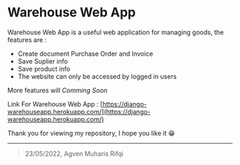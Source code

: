 # Warehouse Web App

Warehouse Web App is a useful web application for managing goods, the features are :

 - Create document Purchase Order and Invoice
 - Save Suplier info
 - Save product info
 - The website can only be accessed by logged in users

More features will *Comming Soon*

Link For Warehouse Web App : [https://django-warehouseapp.herokuapp.com/](https://django-warehouseapp.herokuapp.com/)

Thank you for viewing my repository, I hope you like it 😁

------------------------------------------------------------------------------------

> 23/05/2022, Agven Muharis Rifqi
